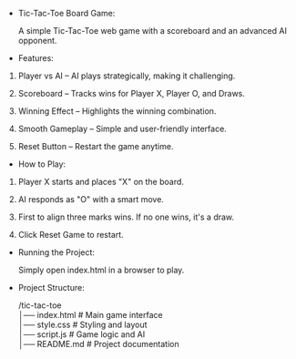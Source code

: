 * Tic-Tac-Toe Board Game:

  A simple Tic-Tac-Toe web game with a scoreboard and an advanced AI opponent.


* Features:
 

 1. Player vs AI – AI plays strategically, making it challenging.

 2. Scoreboard – Tracks wins for Player X, Player O, and Draws.

 3. Winning Effect – Highlights the winning combination.

 4. Smooth Gameplay – Simple and user-friendly interface.

 5. Reset Button – Restart the game anytime.


* How to Play:
 
 1. Player X starts and places "X" on the board.

 2. AI responds as "O" with a smart move.

 3. First to align three marks wins. If no one wins, it's a draw.

 4. Click Reset Game to restart.


* Running the Project:

    Simply open index.html in a browser to play.


* Project Structure:
  
   /tic-tac-toe  
     │── index.html      # Main game interface  
     │── style.css       # Styling and layout  
     │── script.js       # Game logic and AI  
     │── README.md       # Project documentation
    
